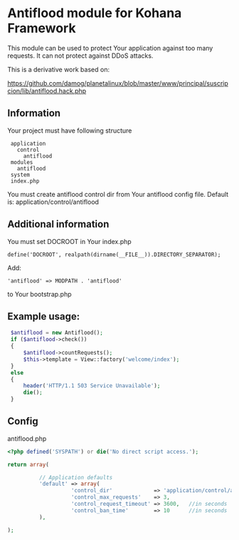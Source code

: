 # Antiflood module for Kohana Framework

This module can be used to protect Your application against too many requests.
It can not protect against DDoS attacks.

This is a derivative work based on:

https://github.com/damog/planetalinux/blob/master/www/principal/suscripcion/lib/antiflood.hack.php


## Information

Your project must have following structure

```
 application
   control
     antiflood
 modules
   antiflood
 system
 index.php
```

You must create antiflood control dir from Your antiflood config file. Default
is: application/control/antiflood

## Additional information

You must set DOCROOT in Your index.php

` define('DOCROOT', realpath(dirname(__FILE__)).DIRECTORY_SEPARATOR); `

Add:

` 'antiflood' => MODPATH . 'antiflood' `

to Your bootstrap.php

## Example usage:

```php
 $antiflood = new Antiflood();
 if ($antiflood->check())
 {
     $antiflood->countRequests();
     $this->template = View::factory('welcome/index');
 }
 else
 {
     header('HTTP/1.1 503 Service Unavailable');
     die();
 }

```


## Config

antiflood.php

```php
<?php defined('SYSPATH') or die('No direct script access.');

return array(

          // Application defaults
          'default' => array(
                    'control_dir'             => 'application/control/antiflood',
                    'control_max_requests'    => 3,
                    'control_request_timeout' => 3600,   //in seconds
                    'control_ban_time'        => 10      //in seconds
          ),

);
```

